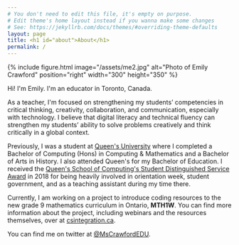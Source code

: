 ```yaml
---
# You don't need to edit this file, it's empty on purpose.
# Edit theme's home layout instead if you wanna make some changes
# See: https://jekyllrb.com/docs/themes/#overriding-theme-defaults
layout: page
title: <h1 id="about">About</h1>
permalink: /
---
```


{% include figure.html image="/assets/me2.jpg" alt="Photo of Emily Crawford" position="right" width="300" height="350" %}

Hi! I'm Emily. I'm an educator in Toronto, Canada.

As a teacher, I'm focused on strengthening my students’ competencies in critical thinking, creativity, collaboration, and communication, especially with technology. I believe that digital literacy and technical fluency can strengthen my students’ ability to solve problems creatively and think critically in a global context. 

Previously, I was a student at <span class="about links">[Queen's University](https://queensu.ca)</span> where I completed a Bachelor of Computing (Hons) in Computing & Mathematics and a Bachelor of Arts in History. I also attended Queen's for my Bachelor of Education. I received the <span class="about links">[Queen's School of Computing's Student Distinguished Service Award](https://www.cs.queensu.ca/news/2018/05/30/tenth-annual-school-of-computing-awards/)</span> in 2018 for being heavily involved in orientation week, student government, and as a teaching assistant during my time there.

Currently, I am working on a project to introduce coding resources to the new grade 9 mathematics curriculum in Ontario, <strong>MTH1W</strong>. You can find more information about the project, including webinars and the resources themselves, over at <span class="about links">[csintegration.ca](https://csintegration.ca)</span>.

You can find me on twitter at <span class="about links">[@MsCrawfordEDU](https://twitter.com/mscrawfordedu)</span>. 